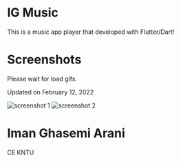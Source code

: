 # IG Music

This is a music app player that developed with Flutter/Dart!

# Screenshots 
Please wait for load gifs.<p>
Updated on February 12, 2022

![screenshot 1](https://github.com/ImanGhasemiArani/IGMusic/blob/main/screenshot1.gif)
![screenshot 2](https://github.com/ImanGhasemiArani/IGMusic/blob/main/screenshot2.gif)


# Iman Ghasemi Arani
CE KNTU
